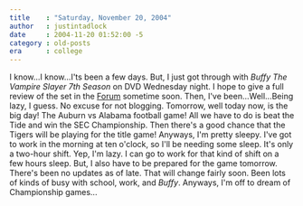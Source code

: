 ```yaml
---
title    : "Saturday, November 20, 2004"
author   : justintadlock
date     : 2004-11-20 01:52:00 -5
category : old-posts
era      : college
---
```


I know...I know...I'ts been a few days.  But, I just got through with <i> Buffy The Vampire Slayer 7th Season</i> on DVD Wednesday night.  I hope to give a full review of the set in the <a href="http://forum.dark-autumn.com" title="Dark Autumn Forum" rel="external"> Forum</a> sometime soon.  Then, I've been...Well...Being lazy, I guess.  No excuse for not blogging.  Tomorrow, well today now, is the big day! The Auburn vs Alabama football game!  All we have to do is beat the Tide and win the SEC Championship.  Then there's a good chance that the Tigers will be playing for the title game!  Anyways, I'm pretty sleepy.  I've got to work in the morning at ten o'clock, so I'll be needing some sleep. It's only a two-hour shift.  Yep, I'm lazy.  I can go to work for that kind of shift on a few hours sleep.  But, I also have to be prepared for the game tomorrow. There's been no updates as of late.  That will change fairly soon.  Been lots of kinds of busy with school, work, and <i> Buffy</i>.  Anyways, I'm off to dream of Championship games...
